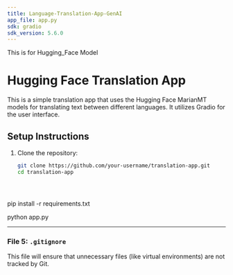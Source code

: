 ```yaml
---
title: Language-Translation-App-GenAI
app_file: app.py
sdk: gradio
sdk_version: 5.6.0
---
```

This is for Hugging_Face Model

# Hugging Face Translation App

This is a simple translation app that uses the Hugging Face MarianMT models for translating text between different languages. It utilizes Gradio for the user interface.

## Setup Instructions

1. Clone the repository:
   ```bash
   git clone https://github.com/your-username/translation-app.git
   cd translation-app





pip install -r requirements.txt



python app.py




---

### File 5: `.gitignore`
This file will ensure that unnecessary files (like virtual environments) are not tracked by Git.

